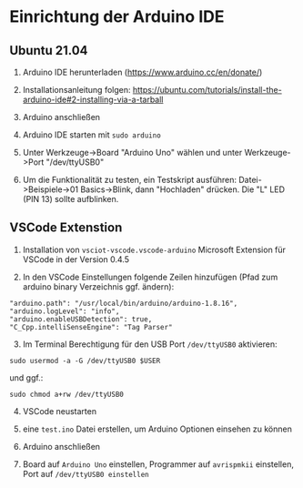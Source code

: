 # Einrichtung der Arduino IDE

## Ubuntu 21.04

1. Arduino IDE herunterladen (https://www.arduino.cc/en/donate/)

2. Installationsanleitung folgen: https://ubuntu.com/tutorials/install-the-arduino-ide#2-installing-via-a-tarball

3. Arduino anschließen

4. Arduino IDE starten mit `sudo arduino`

5. Unter Werkzeuge->Board "Arduino Uno" wählen und unter Werkzeuge->Port "/dev/ttyUSB0"

6. Um die Funktionalität zu testen, ein Testskript ausführen: Datei->Beispiele->01 Basics->Blink, dann "Hochladen" drücken. Die "L" LED (PIN 13) sollte aufblinken.

## VSCode Extenstion

1. Installation von `vsciot-vscode.vscode-arduino` Microsoft Extension für VSCode in der Version 0.4.5

2. In den VSCode Einstellungen folgende Zeilen hinzufügen (Pfad zum arduino binary Verzeichnis ggf. ändern):

```
"arduino.path": "/usr/local/bin/arduino/arduino-1.8.16",
"arduino.logLevel": "info",
"arduino.enableUSBDetection": true,
"C_Cpp.intelliSenseEngine": "Tag Parser"
```

3. Im Terminal Berechtigung für den USB Port `/dev/ttyUSB0` aktivieren:

```
sudo usermod -a -G /dev/ttyUSB0 $USER
```

und ggf.:

```
sudo chmod a+rw /dev/ttyUSB0
```

4. VSCode neustarten

5. eine `test.ino` Datei erstellen, um Arduino Optionen einsehen zu können

6. Arduino anschließen

7. Board auf `Arduino Uno` einstellen, Programmer auf `avrispmkii` einstellen, Port auf `/dev/ttyUSB0 einstellen`